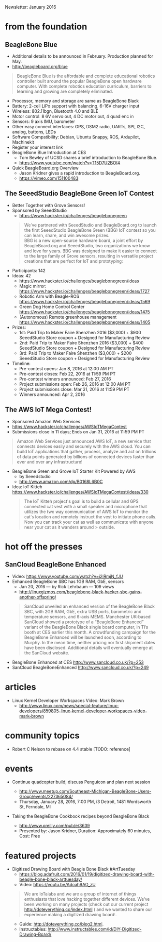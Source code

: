 Newsletter: January 2016

# from the foundation
## BeagleBone Blue
* Additional details to be announced in February. Production planned for May.
* http://beagleboard.org/blue
> BeagleBone Blue is the affordable and complete educational robotics controller built around the popular BeagleBone open hardware computer. With complete robotics education curriculum, barriers to learning and growing are completely eliminated.
* Processor, memory and storage are same as BeagleBone Black
* Battery: 2-cell LiPo support with balancing, 6-16V charger input
* Wireless: 802.11bgn, Bluetooth 4.0 and BLE
* Motor control: 8 6V servo out, 4 DC motor out, 4 quad enc in
* Sensors: 9 axis IMU, barometer
* Other easy connect interfaces: GPS, DSM2 radio, UARTs, SPI, I2C, analog, buttons, LEDs
* Software Compatibility: Debian, Ubuntu Snappy, ROS, Ardupilot, Machinekit
* Register your interest link
* BeagleBone Blue Introduction at CES
  * Tom Bewley of UCSD shares a brief introduction to BeagleBone Blue.
  * https://www.youtube.com/watch?v=T15D7U2BOf4
* Quick BeagleBoard.org Overview
  * Jason Kridner gives a rapid introduction to BeagleBoard.org.
  * https://vimeo.com/151100483

## The SeeedStudio BeagleBone Green IoT Contest
* Better Together with Grove Sensors!
* Sponsored by SeeedStudio
  * https://www.hackster.io/challenges/beaglebonegreen
  > We've partnered with SeeedStudio and BeagleBoard.org to launch the first SeeedStudio BeagleBone Green (BBG) IoT contest so you can learn, share, and win awesome prizes.  
  > BBG is a new open-source hardware board, a joint effort by BeagleBoard.org and SeeedStudio, two organizations we know and love for years. BBG was designed to make it easier to connect to the large family of Grove sensors, resulting in versatile project creations that are perfect for IoT and prototyping:
* Participants: 142
* Ideas: 42
  * https://www.hackster.io/challenges/beaglebonegreen/ideas
  * Magic mirror: https://www.hackster.io/challenges/beaglebonegreen/ideas/1727
  * Robotic Arm with Beagle-ROS https://www.hackster.io/challenges/beaglebonegreen/ideas/1569
  * Green Dog Home Control Center https://www.hackster.io/challenges/beaglebonegreen/ideas/1475
  * (Autonomous) Remote greenhouse management https://www.hackster.io/challenges/beaglebonegreen/ideas/1405
* Prizes: 
  * 1st: Paid Trip to Maker Faire Shenzhen 2016 ($3,000) + $900 SeeedStudio Store coupon + Designed for Manufacturing Review
  * 2nd: Paid Trip to Maker Faire Shenzhen 2016 ($3,000) + $400 SeeedStudio Store coupon + Designed for Manufacturing Review
  * 3rd: Paid Trip to Maker Faire Shenzhen ($3,000) + $200 SeeedStudio Store coupon + Designed for Manufacturing Review
* Timeline:
  * Pre-contest opens: Jan 8, 2016 at 12:00 AM PT
  * Pre-contest closes: Feb 22, 2016 at 11:59 PM PT
  * Pre-contest winners announced: Feb 27, 2016
  * Project submissions open: Feb 26, 2016 at 12:00 AM PT
  * Project submissions close: Mar 31, 2016 at 11:59 PM PT
  * Winners announced: Apr 2, 2016

## The AWS IoT Mega Contest!
* Sponsored Amazon Web Services
* https://www.hackster.io/challenges/AWSIoTMegaContest
* Submissions close in 11 days; Ends on Jan 31, 2016 at 11:59 PM PT
> Amazon Web Services just announced AWS IoT, a new service that connects devices easily and securely with the AWS cloud. You can build IoT applications that gather, process, analyze and act on trillions of data points generated by billions of connected devices faster than ever and over any infrastructure!
* BeagleBone Green and Grove IoT Starter Kit Powered by AWS
  * by Seeedstudio
  * http://www.amazon.com/dp/B0168L6B0C
* Idea: IoT Kitteh
  https://www.hackster.io/challenges/AWSIoTMegaContest/ideas/330
  > The IoT Kitteh project's goal is to build a cellular and GPS connected cat vest with a small speaker and microphone
  > that utilizes the two way communication of AWS IoT to monitor the cat's location and remotely instruct the vest to 
  > initiate phone calls. Now you can track your cat as well as communicate with anyone near your cat as it wanders around > outside.


# hot off the presses
## SanCloud BeagleBone Enhanced
* Video: https://www.youtube.com/watch?v=i2IRmjN_fJU
* Enhanced BeagleBone SBC has 1GB RAM, GbE, sensors
  * Jan 20, 2016 — by Rick Lehrbaum — 109 views
  * http://linuxgizmos.com/beaglebone-black-hacker-sbc-gains-another-offspring/
  > SanCloud unveiled an enhanced version of the BeagleBone Black SBC, with 2GB RAM, GbE, extra USB ports, barometric and temperature sensors, and 6-axis MEMS.
  > Manchester UK-based SanCloud showed a prototype of a “BeagleBone Enhanced” variant of the BeagleBone Black single board computer, in TI’s booth at CES earlier this month.
  > A crowdfunding campaign for the BeagleBone Enhanced will be launched soon, according to Murphy. In the mean time, neither pricing nor first shipment dates have been disclosed. Additional details will eventually emerge at the SanCloud website.
* BeagleBone Enhanced at CES
  http://www.sancloud.co.uk/?p=253
* SanCloud BeagleBoneEnhanced
  http://www.sancloud.co.uk/?p=249


# articles
* Linux Kernel Developer Workspaces Video: Mark Brown
  * http://www.linux.com/news/special-feature/linux-developers/859805-linux-kernel-developer-workspaces-video-mark-brown

# community topics
* Robert C Nelson to rebase on 4.4 stable [TODO: reference]

# events
* Continue quadcopter build, discuss Penguicon and plan next session
  * http://www.meetup.com/Southeast-Michigan-BeagleBone-Users-Group/events/227365084/
  * Thursday, January 28, 2016, 7:00 PM, i3 Detroit, 1481 Wordsworth St, Ferndale, MI 

* Taking the BeagleBone Cookbook recipes beyond BeagleBone Black
  * http://www.oreilly.com/pub/e/3639
  * Presented by: Jason Kridner, Duration: Approximately 60 minutes, Cost: Free


# featured projects
* Digitized Drawing Board with Beagle Bone Black #ArtTuesday
  * https://blog.adafruit.com/2016/01/19/digitized-drawing-board-with-beagle-bone-black-arttuesday/
  * Video: https://youtu.be/Adoah9AO_zU
  > We are IoTalabs and we are a group of internet of things enthusiasts that love hacking together different devices. We’ve been working on many projects (check out our current project http://doteverything.co/index.html ) and we wanted to share our experience making a digitized drawing board!.
  * Guide: http://doteverything.co/blog2.html.
  * Instructables: http://www.instructables.com/id/DIY-Digitized-Drawing-Board/
